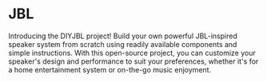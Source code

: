 # JBL
Introducing the DIYJBL project! Build your own powerful JBL-inspired speaker system from scratch using readily available components and simple instructions. With this open-source project, you can customize your speaker's design and performance to suit your preferences, whether it's for a home entertainment system or on-the-go music enjoyment. 
